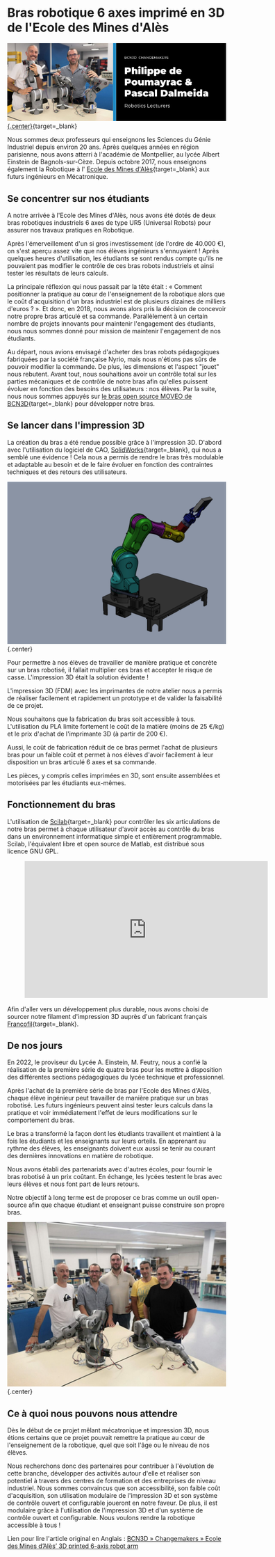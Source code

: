 
# Bras robotique 6 axes imprimé en 3D de l'Ecole des Mines d'Alès

[![Philippe & Pascal](./images/Changemakers-blog-post-image-11.jpg){.center}](https://www.bcn3d.com/ecole-des-mines-dales-3d-printed-6-axis-robot-arm/){target=_blank}

Nous sommes deux professeurs qui enseignons les Sciences du Génie Industriel depuis environ 20 ans. Après quelques années en région parisienne, nous avons atterri à l'académie de Montpellier, au lycée Albert Einstein de Bagnols-sur-Cèze. Depuis octobre 2017, nous enseignons également la Robotique à l' [Ecole des Mines d'Alès](https://www.imt-mines-ales.fr/){target=_blank} aux futurs ingénieurs en Mécatronique.

## Se concentrer sur nos étudiants
A notre arrivée à l'Ecole des Mines d'Alès, nous avons été dotés de deux bras robotiques industriels 6 axes de type UR5 (Universal Robots) pour assurer nos travaux pratiques en Robotique. 

Après l'émerveillement d'un si gros investissement (de l'ordre de 40.000 €), on s'est aperçu assez vite que nos élèves ingénieurs s'ennuyaient ! Après quelques heures d'utilisation, les étudiants se sont rendus compte qu'ils ne pouvaient pas modifier le contrôle de ces bras robots industriels et ainsi tester les résultats de leurs calculs.

La principale réflexion qui nous passait par la tête était : « Comment positionner la pratique au cœur de l'enseignement de la robotique alors que le coût d'acquisition d'un bras industriel est de plusieurs dizaines de milliers d'euros ? ». Et donc, en 2018, nous avons alors pris la décision de concevoir notre propre bras articulé et sa commande. Parallèlement à un certain nombre de projets innovants pour maintenir l'engagement des étudiants, nous nous sommes donné pour mission de maintenir l'engagement de nos étudiants. 

Au départ, nous avions envisagé d'acheter des bras robots pédagogiques fabriquées par la société française Nyrio, mais nous n'étions pas sûrs de pouvoir modifier la commande. De plus, les dimensions et l'aspect "jouet" nous rebutent. Avant tout, nous souhaitions avoir un contrôle total sur les parties mécaniques et de contrôle de notre bras afin qu'elles puissent évoluer en fonction des besoins des utilisateurs : nos élèves. Par la suite, nous nous sommes appuyés sur [le bras open source MOVEO de BCN3D](https://www.bcn3d.com/bcn3d-moveo-the-future-of-learning-robotic-arm/){target=_blank}  pour développer notre bras.

## Se lancer dans l'impression 3D
La création du bras a été rendue possible grâce à l'impression 3D. D'abord avec l'utilisation du logiciel de CAO, [SolidWorks](https://www.solidworks.com/){target=_blank}, qui nous a semblé une évidence ! Cela nous a permis de rendre le bras très modulable et adaptable au besoin et de le faire évoluer en fonction des contraintes techniques et des retours des utilisateurs.

![capture_maquette_bras_6_axes.png](./images/capture_maquette_bras_6_axes.png){.center}

Pour permettre à nos élèves de travailler de manière pratique et concrète sur un bras robotisé, il fallait multiplier ces bras et accepter le risque de casse. L'impression 3D était la solution évidente !

L'impression 3D (FDM) avec les imprimantes de notre atelier nous a permis de réaliser facilement et rapidement un prototype et de valider la faisabilité de ce projet. 

Nous souhaitons que la fabrication du bras soit accessible à tous. L'utilisation du PLA limite fortement le coût de la matière (moins de 25 €/kg) et le prix d'achat de l'imprimante 3D (à partir de 200 €).

Aussi, le coût de fabrication réduit de ce bras permet l'achat de plusieurs bras pour un faible coût et permet à nos élèves d'avoir facilement à leur disposition un bras articulé 6 axes et sa commande.

Les pièces, y compris celles imprimées en 3D, sont ensuite assemblées et motorisées par les étudiants eux-mêmes.

## Fonctionnement du bras
L'utilisation de [Scilab](https://www.scilab.org/){target=_blank} pour contrôler les six articulations de notre bras permet à chaque utilisateur d'avoir accès au contrôle du bras dans un environnement informatique simple et entièrement programmable. Scilab, l'équivalent libre et open source de Matlab, est distribué sous licence GNU GPL.

<figure>
<iframe width="560" height="315" src="https://www.youtube-nocookie.com/embed/0IuvasmCI30" title="YouTube video player" frameborder="0" allow="accelerometer; autoplay; clipboard-write; encrypted-media; gyroscope; picture-in-picture" allowfullscreen></iframe>
</figure>

Afin d'aller vers un développement plus durable, nous avons choisi de sourcer notre filament d'impression 3D auprès d'un fabricant français [Francofil](https://francofil.fr/){target=_blank}.

## De nos jours
En 2022, le proviseur du Lycée A. Einstein, M. Feutry, nous a confié la réalisation de la première série de quatre bras pour les mettre à disposition des différentes sections pédagogiques du lycée technique et professionnel.

Après l'achat de la première série de bras par l'Ecole des Mines d'Alès, chaque élève ingénieur peut travailler de manière pratique sur un bras robotisé. Les futurs ingénieurs peuvent ainsi tester leurs calculs dans la pratique et voir immédiatement l'effet de leurs modifications sur le comportement du bras.

Le bras a transformé la façon dont les étudiants travaillent et maintient à la fois les étudiants et les enseignants sur leurs orteils. En apprenant au rythme des élèves, les enseignants doivent eux aussi se tenir au courant des dernières innovations en matière de robotique. 

Nous avons établi des partenariats avec d'autres écoles, pour fournir le bras robotisé à un prix coûtant. En échange, les lycées testent le bras avec leurs élèves et nous font part de leurs retours.

Notre objectif à long terme est de proposer ce bras comme un outil open-source afin que chaque étudiant et enseignant puisse construire son propre bras.  

![Philippe & Pascal](./images/IMG_20220622_113618-1024x768.jpg){.center}

## Ce à quoi nous pouvons nous attendre
Dès le début de ce projet mêlant mécatronique et impression 3D, nous étions certains que ce projet pouvait remettre la pratique au cœur de l'enseignement de la robotique, quel que soit l'âge ou le niveau de nos élèves. 

Nous recherchons donc des partenaires pour contribuer à l'évolution de cette branche, développer des activités autour d'elle et réaliser son potentiel à travers des centres de formation et des entreprises de niveau industriel. Nous sommes convaincus que son accessibilité, son faible coût d'acquisition, son utilisation modulaire de l'impression 3D et son système de contrôle ouvert et configurable joueront en notre faveur. De plus, il est modulaire grâce à l'utilisation de l'impression 3D et d'un système de contrôle ouvert et configurable. Nous voulons rendre la robotique accessible à tous !

Lien pour lire l'article original en Anglais : [BCN3D » Changemakers » Ecole des Mines d’Alès’ 3D printed 6-axis robot arm](https://www.bcn3d.com/ecole-des-mines-dales-3d-printed-6-axis-robot-arm/)

<!-- Ceci est la future page d'accueil du site présentant le projet de développement d'un bras articulé 6 axes imprimé en 3D et de sa commande...

Ce site est généré automatiquement par GitHub Action avec le framework MkDocs et le thème Material. -->

